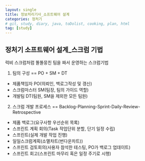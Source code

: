 ```yaml
---
layout: single
title: 정보처리기사_소프트웨어 설계
categories: 정처기
# git, study, diary, java, toDolist, cooking, plan, html
tag: [study] 
---
```


## 정처기 소프트웨어 설계_스크럼 기법

럭비 스크럼처럼 똘똘뭉친 팀을 짜서 운영하는 스크럼기법


1. 팀의 구성 == PO + SM + DT

- 제품책임자 PO(의뢰인, 백로그작성 및 갱신)
- 스크럼마스터 SM(팀장, 팀의 가이드 역할)
- 개발팀 DT(팀원, SM을 제외한 모든 팀원)


2. 스크럼 개발 프로세스 == Backlog-Planning-Sprint-Daily-Review-Retrospective

- 제품 백로그(요구사항 우선순위 목록)
- 스프린트 계획 회의(Task 작업단위 분할, 단기 일정 수립)
- 스프린트(실제 개발 작업 진행)
- 일일스크럼계획(소멸차트(번다운차트)) 
- 스프린트 검토회의(사용자 참석한 테스팅, PO가 백로그 업데이트)
- 스프린트 회고(스프린트 마무리 혹은 일정 주기로 시행)